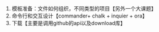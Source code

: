 1. 模板准备：文件如何组织，不同类型的项目【另外一个大课题】
2. 命令行和交互设计【commander+ chalk + inquier + ora】
3. 下载【主要是调用github的api以及download库】